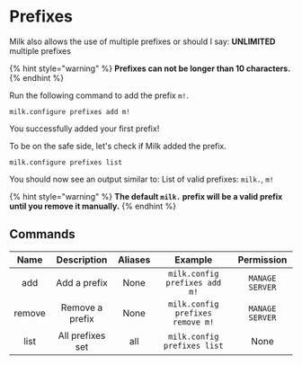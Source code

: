 # Prefixes

Milk also allows the use of multiple prefixes or should I say: **UNLIMITED** multiple prefixes

{% hint style="warning" %}
**Prefixes can not be longer than 10 characters.**
{% endhint %}

Run the following command to add the prefix `m!`.

```text
milk.configure prefixes add m!
```

You successfully added your first prefix!

To be on the safe side, let's check if Milk added the prefix.

```text
milk.configure prefixes list
```

You should now see an output similar to: List of valid prefixes: `milk.`, `m!`

{% hint style="warning" %}
**The default `milk.` prefix will be a valid prefix until you remove it manually.**
{% endhint %}

## Commands

| Name | Description | Aliases | Example | Permission |
| :---: | :---: | :---: | :---: | :---: |
| add | Add a prefix | None | `milk.config prefixes add m!` | `MANAGE SERVER` |
| remove | Remove a prefix | None | `milk.config prefixes remove m!` | `MANAGE SERVER` |
| list | All prefixes set | all | `milk.config prefixes list` | None |

